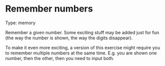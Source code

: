 # Remember numbers

Type: memory

Remember a given number. Some exciting stuff may be added just for fun (the way the number is shown, the way the digits disappear).
<p>To make it even more exciting, a version of this exercise might require you to remember multiple numbers at the same time. E.g. you are shown one number, then the other, then you need to input both.
